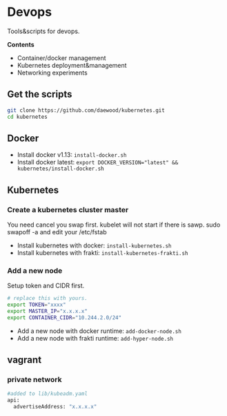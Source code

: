 # Devops


Tools&scripts for devops.

**Contents**

- Container/docker management
- Kubernetes deployment&management
- Networking experiments

## Get the scripts

```sh
git clone https://github.com/daewood/kubernetes.git
cd kubernetes
```

## Docker

- Install docker v1.13: `install-docker.sh`
- Install docker latest: `export DOCKER_VERSION="latest" && kubernetes/install-docker.sh`

## Kubernetes

### Create a kubernetes cluster master
You need cancel you swap first. kubelet will not start if there is sawp. sudo swapoff -a and edit your /etc/fstab
- Install kubernetes with docker: `install-kubernetes.sh`
- Install kubernetes with frakti: `install-kubernetes-frakti.sh`

### Add a new node

Setup token and CIDR first.

```sh
# replace this with yours.
export TOKEN="xxxx"
export MASTER_IP="x.x.x.x"
export CONTAINER_CIDR="10.244.2.0/24"
```

- Add a new node with docker runtime: `add-docker-node.sh`
- Add a new node with frakti runtime: `add-hyper-node.sh`

## vagrant

### private network
```sh
#added to lib/kubeadm.yaml
api:
  advertiseAddress: "x.x.x.x"
```
